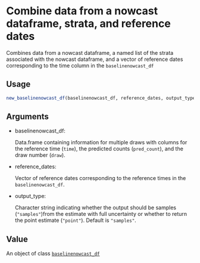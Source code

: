 # Combine data from a nowcast dataframe, strata, and reference dates

Combines data from a nowcast dataframe, a named list of the strata
associated with the nowcast dataframe, and a vector of reference dates
corresponding to the time column in the `baselinenowcast_df`

## Usage

``` r
new_baselinenowcast_df(baselinenowcast_df, reference_dates, output_type)
```

## Arguments

- baselinenowcast_df:

  Data.frame containing information for multiple draws with columns for
  the reference time (`time`), the predicted counts (`pred_count`), and
  the draw number (`draw`).

- reference_dates:

  Vector of reference dates corresponding to the reference times in the
  `baselinenowcast_df`.

- output_type:

  Character string indicating whether the output should be samples
  (`"samples"`)from the estimate with full uncertainty or whether to
  return the point estimate (`"point"`). Default is `"samples"`.

## Value

An object of class
[`baselinenowcast_df`](https://baselinenowcast.epinowcast.org/reference/baselinenowcast_df-class.md)
